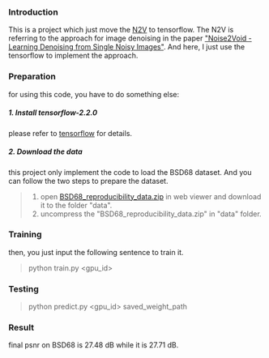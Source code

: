 ### Introduction

This is a project which just move the [N2V](https://github.com/juglab/n2v) to tensorflow. The N2V is referring to the approach for image denoising in the paper ["Noise2Void - Learning Denoising from Single Noisy Images"](https://arxiv.org/abs/1811.10980). And here, I just use the tensorflow to implement the approach.

### Preparation
for using this code, you have to do something else:

##### 1. Install tensorflow-2.2.0
please refer to [tensorflow](https://tensorflow.google.com/) for details.

##### 2. Download the data
this project only implement the code to load the BSD68 dataset. And you can follow the two steps to prepare the dataset.
>1. open [BSD68_reproducibility_data.zip](https://cloud.mpi-cbg.de/index.php/s/pbj89sV6n6SyM29/download/) in web viewer and download it to the folder "data".
>2. uncompress the "BSD68_reproducibility_data.zip" in "data" folder.

### Training

then, you just input the following sentence to train it.

> python train.py <gpu_id>

### Testing
> python predict.py <gpu_id> saved_weight_path

### Result
final psnr on BSD68 is 27.48 dB while it is 27.71 dB.
